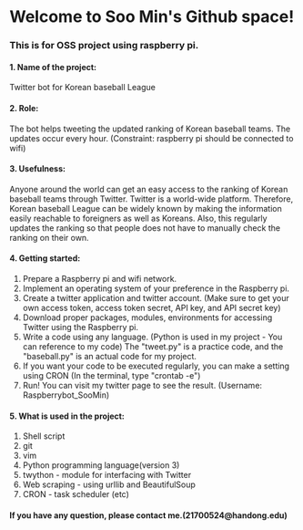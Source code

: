<h1>Welcome to Soo Min's Github space!</h1>

<h3>This is for OSS project using raspberry pi.</h3>

<h4>1. Name of the project:</h4> Twitter bot for Korean baseball League
<h4>2. Role:</h4> The bot helps tweeting the updated ranking of Korean baseball teams. The updates occur every hour.
(Constraint: raspberry pi should be connected to wifi)
<h4>3. Usefulness:</h4> Anyone around the world can get an easy access to the ranking of Korean baseball teams through Twitter. Twitter is a world-wide platform. Therefore, Korean baseball League can be widely known by making the information easily reachable to foreigners as well as Koreans.
Also, this regularly updates the ranking so that people does not have to manually check the ranking on their own.
<h4>4. Getting started:</h4> 

1. Prepare a Raspberry pi and wifi network.
2. Implement an operating system of your preference in the Raspberry pi.
3. Create a twitter application and twitter account.
(Make sure to get your own access token, access token secret, API key, and API secret key)
4. Download proper packages, modules, environments for accessing Twitter using the Raspberry pi.
5. Write a code using any language. 
(Python is used in my project - You can reference to my code)
The "tweet.py" is a practice code, and the "baseball.py" is an actual code for my project.
6. If you want your code to be executed regularly, you can make a setting using CRON (In the terminal, type "crontab -e") 
7. Run!
You can visit my twitter page to see the result. (Username: Raspberrybot\_SooMin)
<h4>5. What is used in the project:</h4>

1. Shell script
2. git
3. vim
4. Python programming language(version 3)
5. twython - module for interfacing with Twitter
6. Web scraping - using urllib and BeautifulSoup
7. CRON - task scheduler
(etc)
<h4>If you have any question, please contact me.(21700524@handong.edu)</h4>
